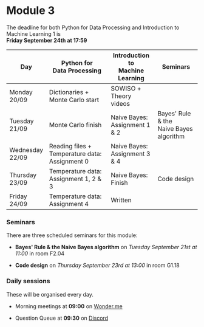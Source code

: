 
# Module 3

The deadline for both Python for Data Processing and Introduction to Machine Learning 1 is<br>**Friday September 24th at 17:59**

| Day                | Python for<br>Data Processing      | Introduction to<br>Machine Learning | Seminars                                                       |
|--------------------|------------------------------------|-------------------------------------|----------------------------------------------------------------|
| Monday<br>20/09    | Dictionaries +<br>Monte Carlo start | SOWISO +<br>Theory videos          |                                                                |
| Tuesday<br>21/09   | Monte Carlo finish                 | Naive Bayes:<br>Assignment 1 & 2       | Bayes' Rule & the<br>Naive Bayes algorithm                  |
| Wednesday<br>22/09 | Reading files +<br>Temperature data: Assignment 0 | Naive Bayes:<br>Assignment 3 & 4 |                                                    |
| Thursday<br>23/09  | Temperature data: Assignment 1, 2 & 3 | Naive Bayes:<br>Finish              | Code design                                                 |
| Friday<br>24/09    | Temperature data: Assignment 4     | Written                             |                                                                |

### Seminars

There are three scheduled seminars for this module:

* **Bayes' Rule & the Naive Bayes algorithm** on *Tuesday September 21st at 11:00* in room F2.04

* **Code design** on *Thursday September 23rd at 13:00* in room G1.18

### Daily sessions

These will be organised every day.

* Morning meetings at **09:00** on [Wonder.me](https://www.wonder.me/r?id=c6cdcb4d-7901-44dc-9b9f-fe90898c22a5)

* Question Queue at **09:30** on [Discord](https://discord.gg/y9BVSck5z5)

